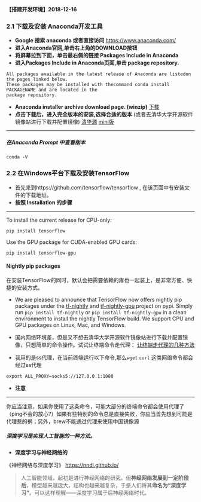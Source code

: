 **【搭建开发环境】2018-12-16**

### 2.1 下载及安装 Anaconda开发工具

- **Google 搜索 anaconda 或者直接访问** https://www.anaconda.com/
- **进入Anaconda官网,单击右上角的DOWNLOAD按钮**
- **将屏幕拉到下面，单击最右侧的链接 Packages Include in Anaconda**
- **进入Packages Include in Anaconda页面,单击 package repository.**
```
All packages available in the latest release of Anaconda are listedon the pages linked below.
These packages may be installed with thecommand conda install PACKAGENAME and are located in the 
package repository.
```
- **Anaconda installer archive download page. (winzip)** [下载](https://repo.anaconda.com/archive/)
- **点击下载后，进入完全版本的安装,选择合适的版本**
(或者去清华大学开源软件镜像站进行下载并配置镜像) [清华源](https://mirrors.tuna.tsinghua.edu.cn/anaconda/archive/) [mini版](https://mirrors.tuna.tsinghua.edu.cn/anaconda/miniconda/)


---
##### 在Anaconda Prompt 中查看版本
```
conda -V
```

### 2.2 在Windows平台下载及安装TensorFlow

- 首先来到https://github.com/tensorflow/tensorflow , 在该页面中有安装文件的下载地址。
- **按照 Installation 的步骤** 
---
To install the current release for CPU-only:
```
pip install tensorflow
```
Use the GPU package for CUDA-enabled GPU cards:
```
pip install tensorflow-gpu
```
#### Nightly pip packages
在安装TensorFlow的同时，默认会把需要依赖的库也一起装上，是非常方便、快捷的安装方式。
- We are pleased to announce that TensorFlow now offers nightly pip packages under the [tf-nightly](https://pypi.org/project/tf-nightly/) and [tf-nightly-gpu](https://pypi.org/project/tf-nightly-gpu/) project on pypi. Simply run ``pip install tf-nightly`` or ``pip install tf-nightly-gpu`` in a clean environment to install the nightly TensorFlow build. We support CPU and GPU packages on Linux, Mac, and Windows.

- 国内网络环境差，但是又不想去清华大学开源软件镜像站进行下载并配置镜像，只想简单的命令操作。试试让终端命令走代理：
[让终端走代理的几种方法](https://blog.fazero.me/2015/09/15/%E8%AE%A9%E7%BB%88%E7%AB%AF%E8%B5%B0%E4%BB%A3%E7%90%86%E7%9A%84%E5%87%A0%E7%A7%8D%E6%96%B9%E6%B3%95/)

- 我用的是ss代理，在当前终端运行以下命令,那么``wget`` ``curl`` 这类网络命令都会经过ss代理
```
export ALL_PROXY=socks5://127.0.0.1:1080
```

- **注意**
---
你应当注意，如果你使用了这条命令，可能大部分的终端命令都会使用代理了（ping不会的放心?）如果有些特别的命令总是直接失败，你应当首先想到可能是代理惹的祸；另外，brew不能通过代理来使用中国镜像源

##### 深度学习是实现人工智能的一种方法。

- **深度学习与神经网络的**

《神经网络与深度学习》 https://nndl.github.io/
> 人工智能领域，起初是进行神经网络的研究。但**神经网络发展到一定阶段后**，模型越来越庞大，结构也越来越复杂，于是人们将其**命名为“深度学习”**。可以这样理解——深度学习属于后神经网络时代。
